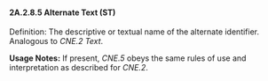 #### 2A.2.8.5 Alternate Text (ST)

Definition: The descriptive or textual name of the alternate identifier. Analogous to _CNE.2 Text_.

**Usage Notes:** If present, _CNE.5_ obeys the same rules of use and interpretation as described for _CNE.2_.
